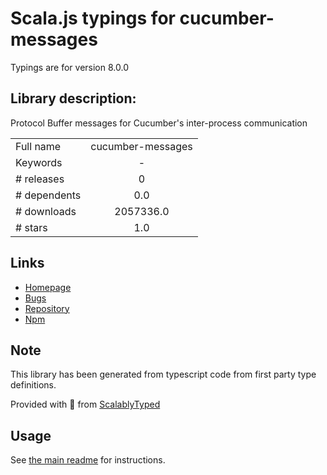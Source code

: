 
# Scala.js typings for cucumber-messages

Typings are for version 8.0.0

## Library description:
Protocol Buffer messages for Cucumber's inter-process communication

|                    |                 |
| ------------------ | :-------------: |
| Full name          | cucumber-messages |
| Keywords           | - |
| # releases         | 0 |
| # dependents       | 0.0 |
| # downloads        | 2057336.0 |
| # stars            | 1.0 |

## Links
- [Homepage](https://github.com/cucumber/cucumber-messages-javascript#readme)
- [Bugs](https://github.com/cucumber/cucumber-messages-javascript/issues)
- [Repository](https://github.com/cucumber/cucumber-messages-javascript)
- [Npm](https://www.npmjs.com/package/cucumber-messages)
    


## Note
This library has been generated from typescript code from first party type definitions.

Provided with :purple_heart: from [ScalablyTyped](https://github.com/oyvindberg/ScalablyTyped)

## Usage
See [the main readme](../../readme.md) for instructions.


